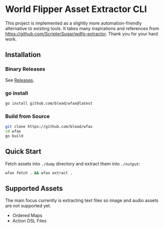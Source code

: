 # World Flipper Asset Extractor CLI

This project is implemented as a slightly more automation-friendly alternative to existing tools.
It takes many inspirations and references from https://github.com/ScripterSugar/wdfp-extractor.
Thank you for your hard work.

## Installation

### Binary Releases
See [Releases](https://github.com/blead/wfax/releases).

### go install
```sh
go install github.com/blead/wfax@latest
```

### Build from Source
```sh
git clone https://github.com/blead/wfax
cd wfax
go build
```

## Quick Start
Fetch assets into `./dump` directory and extract them into `./output`:
```sh
wfax fetch . && wfax extract .
```

## Supported Assets
The main focus currently is extracting text files so image and audio assets are not supported yet.
* Ordered Maps
* Action DSL Files
